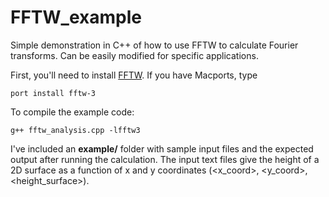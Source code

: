 # FFTW_example

Simple demonstration in C++ of how to use FFTW to calculate Fourier transforms.  Can be easily modified for specific applications.

First, you'll need to install [FFTW](http://www.fftw.org/download.html).  If you have Macports, type

    port install fftw-3

To compile the example code:

    g++ fftw_analysis.cpp -lfftw3


I've included an **example/** folder with sample input files and the expected output after running the calculation.  The input text files give the height of a 2D surface as a function of x and y coordinates (\<x_coord\>, \<y_coord\>, \<height_surface\>).

